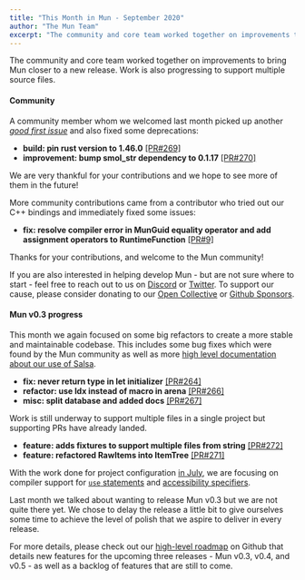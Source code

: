 ```yaml
---
title: "This Month in Mun - September 2020"
author: "The Mun Team"
excerpt: "The community and core team worked together on improvements to bring Mun closer to a new release. Work is also progressing to support multiple source files."
---
```


The community and core team worked together on improvements to bring Mun closer to a new release. 
Work is also progressing to support multiple source files.

#### Community

A community member whom we welcomed last month picked up another [*good first issue*][gfi] and also 
fixed some deprecations:

* **build: pin rust version to 1.46.0** [[PR#269]](https://github.com/mun-lang/mun/pull/269)
* **improvement: bump smol_str dependency to 0.1.17** [[PR#270]](https://github.com/mun-lang/mun/pull/270)

We are very thankful for your contributions and we hope to see more of them in the future!

More community contributions came from a contributor who tried out our C++ bindings and immediately 
fixed some issues:

* **fix: resolve compiler error in MunGuid equality operator and add assignment operators to RuntimeFunction** [[PR#9]](https://github.com/mun-lang/runtime-ffi/pull/9)

Thanks for your contributions, and welcome to the Mun community!

If you are also interested in helping develop Mun - but are not sure where to start - feel free to
reach out to us on [Discord](https://discord.gg/SfvvcCU) or [Twitter][twi]. To support our cause,
please consider donating to our [Open Collective][oc] or [Github Sponsors][gs].

[gfi]: https://github.com/mun-lang/mun/issues?q=is%3Aissue+is%3Aopen+label%3A%22good+first+issue%22
[oc]: https://opencollective.com/mun
[gs]: https://github.com/sponsors/mun-lang
[twi]: https://twitter.com/munlangorg

#### Mun v0.3 progress

This month we again focused on some big refactors to create a more stable and maintainable codebase. 
This includes some bug fixes which were found by the Mun community as well as more [high level 
documentation about our use of Salsa](https://docs.mun-lang.org/ch04-01-salsa.html).

* **fix: never return type in let initializer** [[PR#264]](https://github.com/mun-lang/mun/pull/264)
* **refactor: use Idx<T> instead of macro in arena** [[PR#266]](https://github.com/mun-lang/mun/pull/266)
* **misc: split database and added docs** [[PR#267]](https://github.com/mun-lang/mun/pull/267)

Work is still underway to support multiple files in a single project but supporting PRs have already 
landed.

* **feature: adds fixtures to support multiple files from string** [[PR#272]](https://github.com/mun-lang/mun/pull/272)
* **feature: refactored RawItems into ItemTree** [[PR#271]](https://github.com/mun-lang/mun/pull/271)

With the work done for project configuration [in July](../../../07/30/this-month-july/), we are 
focusing on compiler support for [`use` statements](https://github.com/mun-lang/mun/issues/249) and 
[accessibility specifiers](https://github.com/mun-lang/mun/issues/248).

Last month we talked about wanting to release Mun v0.3 but we are not quite there yet. We chose to 
delay the release a little bit to give ourselves some time to achieve the level of polish that we
aspire to deliver in every release.

For more details, please check out our [high-level
roadmap](https://github.com/mun-lang/mun/milestones) on Github that details new features for the
upcoming three releases - Mun v0.3, v0.4, and v0.5 - as well as a backlog of features that are
still to come.

